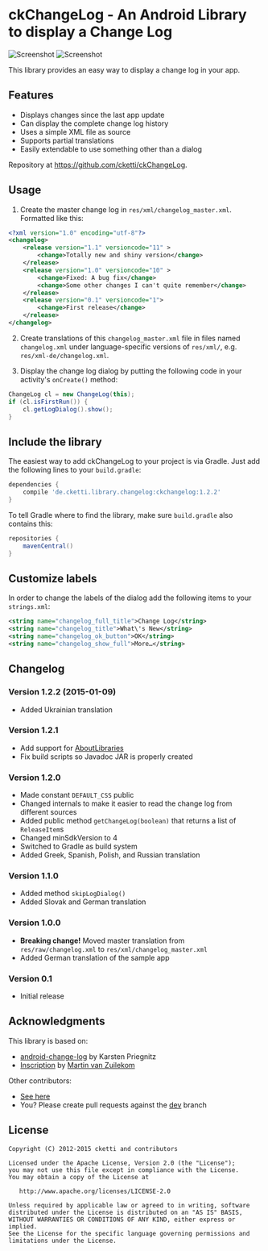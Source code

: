 # ckChangeLog - An Android Library to display a Change Log

![Screenshot](screenshot_1.png)
![Screenshot](screenshot_2.png)

This library provides an easy way to display a change log in your app.

## Features

 * Displays changes since the last app update
 * Can display the complete change log history
 * Uses a simple XML file as source
 * Supports partial translations
 * Easily extendable to use something other than a dialog

Repository at <https://github.com/cketti/ckChangeLog>.


## Usage

1. Create the master change log in `res/xml/changelog_master.xml`. Formatted like this:

  ```xml
  <?xml version="1.0" encoding="utf-8"?>
  <changelog>
      <release version="1.1" versioncode="11" >
          <change>Totally new and shiny version</change>
      </release>
      <release version="1.0" versioncode="10" >
          <change>Fixed: A bug fix</change>
          <change>Some other changes I can't quite remember</change>
      </release>
      <release version="0.1" versioncode="1">
          <change>First release</change>
      </release>
  </changelog>
  ```

2. Create translations of this `changelog_master.xml` file in files named `changelog.xml` under
language-specific versions of `res/xml/`, e.g. `res/xml-de/changelog.xml`.

3. Display the change log dialog by putting the following code in your activity's `onCreate()` method:

  ```java
  ChangeLog cl = new ChangeLog(this);
  if (cl.isFirstRun()) {
      cl.getLogDialog().show();
  }
  ```

## Include the library

The easiest way to add ckChangeLog to your project is via Gradle. Just add the following lines to your `build.gradle`:

```groovy
dependencies {
    compile 'de.cketti.library.changelog:ckchangelog:1.2.2'
}
```

To tell Gradle where to find the library, make sure `build.gradle` also contains this:

```groovy
repositories {
    mavenCentral()
}
```

## Customize labels

In order to change the labels of the dialog add the following items to your `strings.xml`:

```xml
<string name="changelog_full_title">Change Log</string>
<string name="changelog_title">What\'s New</string>
<string name="changelog_ok_button">OK</string>
<string name="changelog_show_full">More…</string>
```

## Changelog

### Version 1.2.2 (2015-01-09)
* Added Ukrainian translation

### Version 1.2.1
* Add support for [AboutLibraries](https://github.com/mikepenz/AboutLibraries)
* Fix build scripts so Javadoc JAR is properly created

### Version 1.2.0
* Made constant `DEFAULT_CSS` public
* Changed internals to make it easier to read the change log from different sources
* Added public method `getChangeLog(boolean)` that returns a list of `ReleaseItem`s
* Changed minSdkVersion to 4
* Switched to Gradle as build system
* Added Greek, Spanish, Polish, and Russian translation

### Version 1.1.0
* Added method `skipLogDialog()`
* Added Slovak and German translation

### Version 1.0.0
* **Breaking change!** Moved master translation from `res/raw/changelog.xml` to `res/xml/changelog_master.xml`
* Added German translation of the sample app

### Version 0.1
* Initial release


## Acknowledgments

This library is based on:
* [android-change-log](http://code.google.com/p/android-change-log/) by Karsten Priegnitz
* [Inscription](https://github.com/MartinvanZ/Inscription/) by [Martin van Zuilekom](https://github.com/MartinvanZ/)

Other contributors:
* [See here](https://github.com/cketti/ckChangeLog/graphs/contributors)
* You? Please create pull requests against the [dev](https://github.com/cketti/ckChangeLog/tree/dev) branch


## License

    Copyright (C) 2012-2015 cketti and contributors

    Licensed under the Apache License, Version 2.0 (the "License");
    you may not use this file except in compliance with the License.
    You may obtain a copy of the License at

       http://www.apache.org/licenses/LICENSE-2.0

    Unless required by applicable law or agreed to in writing, software
    distributed under the License is distributed on an "AS IS" BASIS,
    WITHOUT WARRANTIES OR CONDITIONS OF ANY KIND, either express or implied.
    See the License for the specific language governing permissions and
    limitations under the License.
